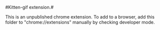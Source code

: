 #Kitten-gif extension.#

This is an unpublished chrome extension. To add to a browser, add this folder to "chrome://extensions"
manually by checking developer mode.
